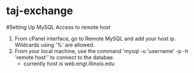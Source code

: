 # taj-exchange





#Setting Up MySQL Access to remote host
1. From cPanel interface, go to Remote MySQL and add your host ip. Wildcards using '%' are allowed.
2. From your local machine, use the command 'mysql -u 'username' -p -h 'remote host'' to connect to the databae.
    - currently host is web.engr.illinois.edu

